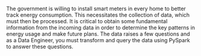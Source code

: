 The government is willing to install smart meters in every home to better track energy consumption. This necessitates the collection of data, which must then be processed. It is critical to obtain some fundamental information from the incoming data in order to determine the key patterns in energy usage and make future plans. The data raises a few questions and as a Data Engineer, you must transform and query the data using PySpark to answer these questions.
